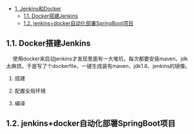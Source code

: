 

<!-- TOC -->

- [1. Jenkins和Docker<!-- TOC -->](#1-jenkins和docker---toc---)
    - [1.1. Docker搭建Jenkins](#11-docker搭建jenkins)
    - [1.2. jenkins+docker自动化部署SpringBoot项目](#12-jenkinsdocker自动化部署springboot项目)

<!-- /TOC -->

<!-- 
**** docker安装jenkins
https://blog.csdn.net/aiwangtingyun/article/details/123523669
访问时出现无法访问，点击叉号  

docker run -d \
    -p 8888:8080 \
    -p 50000:50000 \
    -v /usr/work/dockerMount/jenkins:/var/jenkins_home \
    -v /etc/localtime:/etc/localtime \
    --restart=always \
    --name=jenkins \
    jenkins/jenkins


Jenkins +Docker+Git 实现自动部署
https://www.cnblogs.com/seanRay/p/15126859.html

3. 编译
Jenkins+Docker 一键自动化部署 SpringBoot 项目 
https://mp.weixin.qq.com/s/C7o0SDNW-rajE0FywGGbTQ

云服务器中安装docker+jenkins部署接口自动化测试(java)
https://blog.csdn.net/m0_50026910/article/details/124114199

-->



<!-- 
********  
1. 搭建 2. 配置全局环境
docker使用dockerFile自定义Jenkins
使用docker来启动jenkins才发现里面有一大堆坑，每次都要安装maven、jdk太麻烦。于是写了个dockerfile，一键生成装有maven、jdk1.8、jenkins的镜像。  
https://blog.csdn.net/qq_35031494/article/details/125426380

-->

## 1.1. Docker搭建Jenkins  
&emsp; 使用docker来启动jenkins才发现里面有一大堆坑，每次都要安装maven、jdk太麻烦。于是写了个dockerfile，一键生成装有maven、jdk1.8、jenkins的镜像。   

1. 搭建  


2. 配置全局环境  


3. 编译  


## 1.2. jenkins+docker自动化部署SpringBoot项目  
<!-- 

https://blog.csdn.net/shayopron/article/details/121167066
-->


